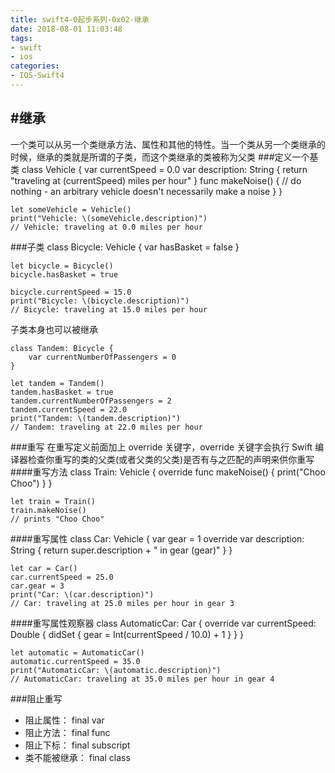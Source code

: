```yaml
---
title: swift4-0起步系列-0x02-继承
date: 2018-08-01 11:03:48
tags: 
- swift
- ios
categories: 
- IOS-Swift4
---
```

#继承
---
一个类可以从另一个类继承方法、属性和其他的特性。当一个类从另一个类继承的时候，继承的类就是所谓的子类，而这个类继承的类被称为父类
###定义一个基类
	class Vehicle {
	    var currentSpeed = 0.0
	    var description: String {
	        return "traveling at \(currentSpeed) miles per hour"
	    }
	    func makeNoise() {
	        // do nothing - an arbitrary vehicle doesn't necessarily make a noise
	    }
	}
	
	let someVehicle = Vehicle()
	print("Vehicle: \(someVehicle.description)")
	// Vehicle: traveling at 0.0 miles per hour
###子类
	class Bicycle: Vehicle {
	    var hasBasket = false
	}
	
	let bicycle = Bicycle()
	bicycle.hasBasket = true
	
	bicycle.currentSpeed = 15.0
	print("Bicycle: \(bicycle.description)")
	// Bicycle: traveling at 15.0 miles per hour
子类本身也可以被继承

	class Tandem: Bicycle {
	    var currentNumberOfPassengers = 0
	}
	
	let tandem = Tandem()
	tandem.hasBasket = true
	tandem.currentNumberOfPassengers = 2
	tandem.currentSpeed = 22.0
	print("Tandem: \(tandem.description)")
	// Tandem: traveling at 22.0 miles per hour
###重写
在重写定义前面加上 override 关键字，override 关键字会执行 Swift 编译器检查你重写的类的父类(或者父类的父类)是否有与之匹配的声明来供你重写
####重写方法
	class Train: Vehicle {
	    override func makeNoise() {
	        print("Choo Choo")
	    }
	}
	
	let train = Train()
	train.makeNoise()
	// prints "Choo Choo"
####重写属性
	class Car: Vehicle {
	    var gear = 1
	    override var description: String {
	        return super.description + " in gear \(gear)"
	    }
	}

	let car = Car()
	car.currentSpeed = 25.0
	car.gear = 3
	print("Car: \(car.description)")
	// Car: traveling at 25.0 miles per hour in gear 3
####重写属性观察器
	class AutomaticCar: Car {
	    override var currentSpeed: Double {
	        didSet {
	            gear = Int(currentSpeed / 10.0) + 1
	        }
	    }
	}
	
	let automatic = AutomaticCar()
	automatic.currentSpeed = 35.0
	print("AutomaticCar: \(automatic.description)")
	// AutomaticCar: traveling at 35.0 miles per hour in gear 4
###阻止重写
- 阻止属性： final var
- 阻止方法： final func
- 阻止下标： final subscript
- 类不能被继承： final class